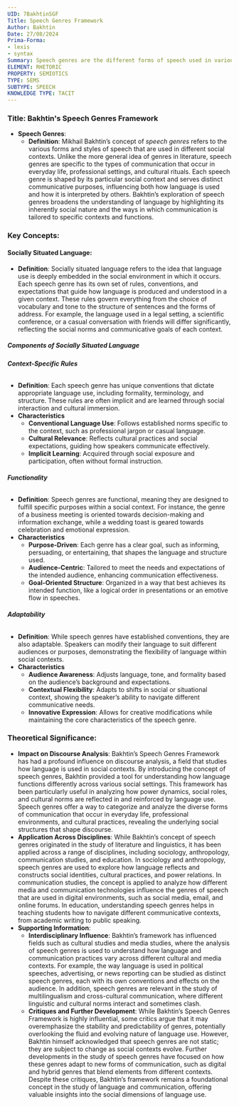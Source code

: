```yaml
---
UID: 7BakhtinSGF
Title: Speech Genres Framework
Author: Bakhtin
Date: 27/08/2024
Prima-Forma:
- lexis
- syntax
Summary: Speech genres are the different forms of speech used in various social contexts
ELEMENT: RHETORIC
PROPERTY: SEMIOTICS
TYPE: SEMS
SUBTYPE: SPEECH
KNOWLEDGE TYPE: TACIT
---
```

### Title: **Bakhtin's Speech Genres Framework**

- **Speech Genres**:
  - **Definition**: Mikhail Bakhtin’s concept of *speech genres* refers to the various forms and styles of speech that are used in different social contexts. Unlike the more general idea of genres in literature, speech genres are specific to the types of communication that occur in everyday life, professional settings, and cultural rituals. Each speech genre is shaped by its particular social context and serves distinct communicative purposes, influencing both how language is used and how it is interpreted by others. Bakhtin’s exploration of speech genres broadens the understanding of language by highlighting its inherently social nature and the ways in which communication is tailored to specific contexts and functions.

### **Key Concepts**:

#### **Socially Situated Language**:
  - **Definition**: Socially situated language refers to the idea that language use is deeply embedded in the social environment in which it occurs. Each speech genre has its own set of rules, conventions, and expectations that guide how language is produced and understood in a given context. These rules govern everything from the choice of vocabulary and tone to the structure of sentences and the forms of address. For example, the language used in a legal setting, a scientific conference, or a casual conversation with friends will differ significantly, reflecting the social norms and communicative goals of each context.

##### **Components of Socially Situated Language**
###### **Context-Specific Rules**
  - **Definition**: Each speech genre has unique conventions that dictate appropriate language use, including formality, terminology, and structure. These rules are often implicit and are learned through social interaction and cultural immersion.
  - **Characteristics**
    - **Conventional Language Use**: Follows established norms specific to the context, such as professional jargon or casual language.
    - **Cultural Relevance**: Reflects cultural practices and social expectations, guiding how speakers communicate effectively.
    - **Implicit Learning**: Acquired through social exposure and participation, often without formal instruction.

###### **Functionality**
  - **Definition**: Speech genres are functional, meaning they are designed to fulfill specific purposes within a social context. For instance, the genre of a business meeting is oriented towards decision-making and information exchange, while a wedding toast is geared towards celebration and emotional expression.
  - **Characteristics**
    - **Purpose-Driven**: Each genre has a clear goal, such as informing, persuading, or entertaining, that shapes the language and structure used.
    - **Audience-Centric**: Tailored to meet the needs and expectations of the intended audience, enhancing communication effectiveness.
    - **Goal-Oriented Structure**: Organized in a way that best achieves its intended function, like a logical order in presentations or an emotive flow in speeches.

###### **Adaptability**
  - **Definition**: While speech genres have established conventions, they are also adaptable. Speakers can modify their language to suit different audiences or purposes, demonstrating the flexibility of language within social contexts.
  - **Characteristics**
    - **Audience Awareness**: Adjusts language, tone, and formality based on the audience’s background and expectations.
    - **Contextual Flexibility**: Adapts to shifts in social or situational context, showing the speaker’s ability to navigate different communicative needs.
    - **Innovative Expression**: Allows for creative modifications while maintaining the core characteristics of the speech genre.


### **Theoretical Significance**:
  - **Impact on Discourse Analysis**: Bakhtin’s Speech Genres Framework has had a profound influence on discourse analysis, a field that studies how language is used in social contexts. By introducing the concept of speech genres, Bakhtin provided a tool for understanding how language functions differently across various social settings. This framework has been particularly useful in analyzing how power dynamics, social roles, and cultural norms are reflected in and reinforced by language use. Speech genres offer a way to categorize and analyze the diverse forms of communication that occur in everyday life, professional environments, and cultural practices, revealing the underlying social structures that shape discourse.
  - **Application Across Disciplines**: While Bakhtin’s concept of speech genres originated in the study of literature and linguistics, it has been applied across a range of disciplines, including sociology, anthropology, communication studies, and education. In sociology and anthropology, speech genres are used to explore how language reflects and constructs social identities, cultural practices, and power relations. In communication studies, the concept is applied to analyze how different media and communication technologies influence the genres of speech that are used in digital environments, such as social media, email, and online forums. In education, understanding speech genres helps in teaching students how to navigate different communicative contexts, from academic writing to public speaking.
  - **Supporting Information**:
      - **Interdisciplinary Influence**: Bakhtin’s framework has influenced fields such as cultural studies and media studies, where the analysis of speech genres is used to understand how language and communication practices vary across different cultural and media contexts. For example, the way language is used in political speeches, advertising, or news reporting can be studied as distinct speech genres, each with its own conventions and effects on the audience. In addition, speech genres are relevant in the study of multilingualism and cross-cultural communication, where different linguistic and cultural norms interact and sometimes clash.
      - **Critiques and Further Development**: While Bakhtin’s Speech Genres Framework is highly influential, some critics argue that it may overemphasize the stability and predictability of genres, potentially overlooking the fluid and evolving nature of language use. However, Bakhtin himself acknowledged that speech genres are not static; they are subject to change as social contexts evolve. Further developments in the study of speech genres have focused on how these genres adapt to new forms of communication, such as digital and hybrid genres that blend elements from different contexts. Despite these critiques, Bakhtin’s framework remains a foundational concept in the study of language and communication, offering valuable insights into the social dimensions of language use.